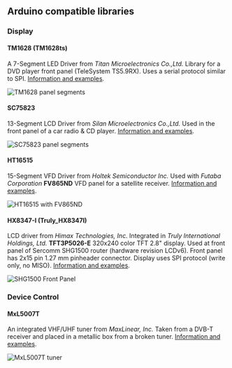 ## Arduino compatible libraries

### Display

#### TM1628 (TM1628ts)

A 7-Segment LED Driver from *Titan Microelectronics Co.,Ltd.* Library for a DVD player front panel (TeleSystem TS5.9RX). Uses a serial protocol similar to SPI. [Information and examples](https://www.onetransistor.eu/2017/06/tm1628-7segment-display-arduino.html).

![TM1628 panel segments](https://2.bp.blogspot.com/--RBNngst1g8/XMMIlo5YStI/AAAAAAAAMjo/cK7IXY8uYWAxbXFlDY5vyQ4Vy7gaYojagCLcBGAs/s1600/tm1628.png)

#### SC75823

13-Segment LCD Driver from *Silan Microelectronics Co.,Ltd.* Used in the front panel of a car radio & CD player. [Information and examples](https://www.onetransistor.eu/2017/06/sc75823-13-segment-lcd-display-arduino.html).

![SC75823 panel segments](https://3.bp.blogspot.com/--kiwzZxx1Vw/XMMJfCByoxI/AAAAAAAAMjw/s_C7tcpYRRIKvjiKDGwmUT83P8i0n7kOACLcBGAs/s1600/sc75823.png)

#### HT16515

15-Segment VFD Driver from *Holtek Semiconductor Inc.* Used with *Futaba Corporation* **FV865ND** VFD panel for a satellite receiver. [Information and examples](https://www.onetransistor.eu/2017/06/fv865nd-ht16515-arduino.html).

![HT16515 with FV865ND](https://3.bp.blogspot.com/-ofvk8MYT7i0/XMMKREO7l4I/AAAAAAAAMj4/5o2mcjpgOxgPffEP0v1cJVPFCCDLS6sbQCLcBGAs/s1600/ht16515.png)

#### HX8347-I (Truly_HX8347I)

LCD driver from *Himax Technologies, Inc.* Integrated in *Truly International Holdings, Ltd.* **TFT3P5026-E** 320x240 color TFT 2.8" display. Used at front panel of Sercomm SHG1500 router (hardware revision LCDv6). Front panel has 2x15 pin 1.27 mm pinheader connector. Display uses SPI protocol (write only, no MISO). [Information and examples](https://www.onetransistor.eu/2018/10/router-lcd-and-keypad-to-arduino.html).

![SHG1500 Front Panel](https://1.bp.blogspot.com/-zAk4kzmVo0Y/W7ixtLYi-eI/AAAAAAAALOI/-jWgCXYncf0eomH2yKayEUc7eO58Rvf6gCLcBGAs/s400/front_panel.jpg)

### Device Control

#### MxL5007T

An integrated VHF/UHF tuner from *MaxLinear, Inc.* Taken from a DVB-T receiver and placed in a metallic box from a broken tuner. [Information and examples](https://www.onetransistor.eu/2014/08/mxl5007t-based-radio.html).

![MxL5007T tuner](https://1.bp.blogspot.com/-8Kf_FHSy4bo/W7kC8uvH6VI/AAAAAAAALPg/gXfYyP14o2ofT1IRQeUDeoLqIhHQeg7-gCLcBGAs/s400/mxl5007t_metal_case.jpg)

